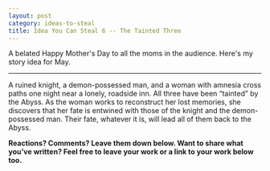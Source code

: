 ```yaml
---
layout: post
category: ideas-to-steal
title: Idea You Can Steal 6 -- The Tainted Three
---
```


A belated Happy Mother's Day to all the moms in the audience. Here's my story idea for May.

<!--excerpt-->

-------------------------------------

A ruined knight, a demon-possessed man, and a woman with amnesia cross paths one night near a lonely, roadside inn. All three have been “tainted” by the Abyss. As the woman works to reconstruct her lost memories, she discovers that her fate is entwined with those of the knight and the demon-possessed man. Their fate, whatever it is, will lead all of them back to the Abyss.

**Reactions? Comments? Leave them down below. Want to share what you’ve written? Feel free to leave your work or a link to your work below too.**
